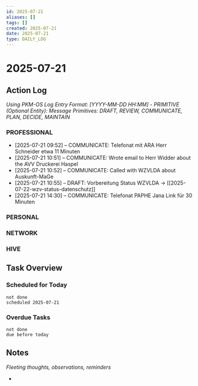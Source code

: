 ```yaml
---
id: 2025-07-21
aliases: []
tags: []
created: 2025-07-21
date: 2025-07-21
type: DAILY_LOG
---
```


# 2025-07-21

## Action Log

_Using PKM-OS Log Entry Format: [YYYY-MM-DD HH:MM] - PRIMITIVE (Optional Entity): Message_
_Primitives: DRAFT, REVIEW, COMMUNICATE, PLAN, DECIDE, MAINTAIN_

### PROFESSIONAL

- [2025-07-21 09:52] – COMMUNICATE: Telefonat mit ARA Herr Schneider etwa 11 Minuten
- [2025-07-21 10:51] – COMMUNICATE: Wrote email to Herr Widder about the AVV Druckerei Haspel
- [2025-07-21 10:52] – COMMUNICATE: Called with WZVLDA about Auskunft-MaGe
- [2025-07-21 10:55] – DRAFT: Vorbereitung Status WZVLDA -> [[2025-07-22-wzv-status-datenschutz]]
- [2025-07-21 14:30] – COMMUNICATE: Telefonat PAPHE Jana Link für 30 Minuten

### PERSONAL

### NETWORK

### HIVE

## Task Overview

### Scheduled for Today

```tasks
not done
scheduled 2025-07-21
```

### Overdue Tasks

```tasks
not done
due before today
```

## Notes

_Fleeting thoughts, observations, reminders_

-
